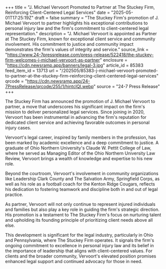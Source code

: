 +++
title = "J. Michael Vervoort Promoted to Partner at The Stuckey Firm, Reinforcing Client-Centered Legal Services"
date = "2025-05-01T17:25:19Z"
draft = false
summary = "The Stuckey Firm's promotion of J. Michael Vervoort to partner highlights his exceptional contributions to personal injury law and the firm's commitment to client-centered legal representation."
description = "J. Michael Vervoort is appointed as Partner at The Stuckey Firm, known for exceptional client service and community involvement. His commitment to justice and community impact demonstrates the firm's values of integrity and service."
source_link = "https://www.24-7pressrelease.com/press-release/522418/the-stuckey-firm-welcomes-j-michael-vervoort-as-partner"
enclosure = "https://cdn.newsramp.app/banners/legal-3.jpg"
article_id = 85383
feed_item_id = 13713
url = "/202505/85383-j-michael-vervoort-promoted-to-partner-at-the-stuckey-firm-reinforcing-client-centered-legal-services"
qrcode = "https://cdn.newsramp.app/24-7PressRelease/qrcode/255/1/hintclQI.webp"
source = "24-7 Press Release"
+++

<p>The Stuckey Firm has announced the promotion of J. Michael Vervoort to partner, a move that underscores his significant impact on the firm's mission to deliver personalized legal services. Since joining in 2020, Vervoort has been instrumental in advancing the firm's reputation for dedicated client service and achieving favorable outcomes in personal injury cases.</p><p>Vervoort's legal career, inspired by family members in the profession, has been marked by academic excellence and a deep commitment to justice. A graduate of Ohio Northern University's Claude W. Pettit College of Law, where he served as Managing Editor of the Ohio Northern University Law Review, Vervoort brings a wealth of knowledge and expertise to his new role.</p><p>Beyond the courtroom, Vervoort's involvement in community organizations like Leadership Clark County and The Salvation Army, Springfield Corps, as well as his role as a football coach for the Kenton Ridge Cougars, reflects his dedication to fostering teamwork and discipline both in and out of legal practice.</p><p>As partner, Vervoort will not only continue to represent injured individuals and families but also play a key role in guiding the firm's strategic direction. His promotion is a testament to The Stuckey Firm's focus on nurturing talent and upholding its founding principle of prioritizing client needs above all else.</p><p>This development is significant for the legal industry, particularly in Ohio and Pennsylvania, where The Stuckey Firm operates. It signals the firm's ongoing commitment to excellence in personal injury law and its belief in the importance of leadership that aligns with client-centered values. For clients and the broader community, Vervoort's elevated position promises enhanced legal support and continued advocacy for those in need.</p>